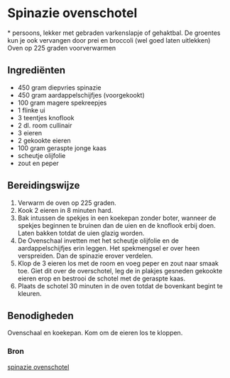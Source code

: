 # Spinazie ovenschotel

\* persoons, lekker met gebraden varkenslapje of gehaktbal. De groentes kun je ook vervangen door prei en broccoli (wel goed laten uitlekken)\
Oven op 225 graden voorverwarmen

## Ingrediënten

- 450 gram diepvries spinazie
- 450 gram aardappelschijfjes (voorgekookt)
- 100 gram magere spekreepjes
- 1 flinke ui
- 3 teentjes knoflook
- 2 dl. room cullinair
- 3 eieren
- 2 gekookte eieren
- 100 gram geraspte jonge kaas
- scheutje olijfolie
- zout en peper

## Bereidingswijze

1. Verwarm de oven op 225 graden.
2. Kook 2 eieren in 8 minuten hard.
3. Bak intussen de spekjes in een koekepan zonder boter, wanneer de spekjes beginnen te bruinen dan de uien en de knoflook erbij doen. Laten bakken totdat de uien glazig worden.
4. De Ovenschaal invetten met het scheutje olijfolie en de aardappelschijfjes erin leggen. Het spekmengsel er over heen verspreiden. Dan de spinazie erover verdelen.
5. Klop de 3 eieren los met de room en voeg peper en zout naar smaak toe. Giet dit over de overschotel, leg de in plakjes gesneden gekookte eieren erop en bestrooi de schotel met de geraspte kaas.
6. Plaats de schotel 30 minuten in de oven totdat de bovenkant begint te kleuren.

## Benodigheden

Ovenschaal en koekepan. Kom om de eieren los te kloppen.

### Bron

[spinazie ovenschotel](https://www.smulweb.nl/recepten/948723/Spinazie-ovenschotel)